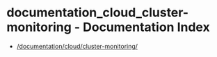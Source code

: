# documentation_cloud_cluster-monitoring - Documentation Index

- [/documentation/cloud/cluster-monitoring/](./_documentation_cloud_cluster-monitoring_.md)
